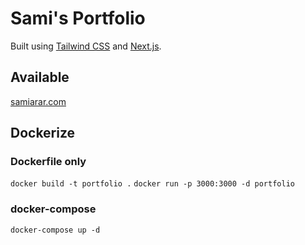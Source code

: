 # Sami's Portfolio

Built using [Tailwind CSS](https://tailwindcss.com) and [Next.js](https://nextjs.org).

## Available

[samiarar.com](https://samiarar.com/)

## Dockerize

### Dockerfile only

`docker build -t portfolio .`
`docker run -p 3000:3000 -d portfolio`

### docker-compose

`docker-compose up -d`
